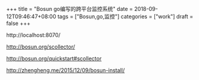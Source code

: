 +++
title = "Bosun go编写的跨平台监控系统"
date = 2018-09-12T09:46:47+08:00
tags = ["Bosun,go,监控"]
categories = ["work"]
draft = false
+++

http://localhost:8070/

http://bosun.org/scollector/

http://bosun.org/quickstart#scollector

http://zhengheng.me/2015/12/09/bosun-install/